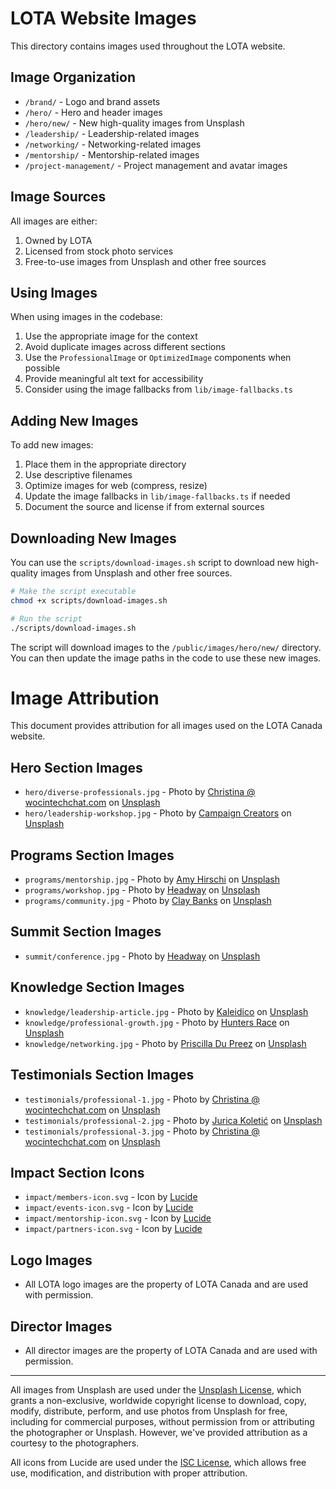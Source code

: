 # LOTA Website Images

This directory contains images used throughout the LOTA website.

## Image Organization

- `/brand/` - Logo and brand assets
- `/hero/` - Hero and header images
- `/hero/new/` - New high-quality images from Unsplash
- `/leadership/` - Leadership-related images
- `/networking/` - Networking-related images
- `/mentorship/` - Mentorship-related images
- `/project-management/` - Project management and avatar images

## Image Sources

All images are either:

1. Owned by LOTA
2. Licensed from stock photo services
3. Free-to-use images from Unsplash and other free sources

## Using Images

When using images in the codebase:

1. Use the appropriate image for the context
2. Avoid duplicate images across different sections
3. Use the `ProfessionalImage` or `OptimizedImage` components when possible
4. Provide meaningful alt text for accessibility
5. Consider using the image fallbacks from `lib/image-fallbacks.ts`

## Adding New Images

To add new images:

1. Place them in the appropriate directory
2. Use descriptive filenames
3. Optimize images for web (compress, resize)
4. Update the image fallbacks in `lib/image-fallbacks.ts` if needed
5. Document the source and license if from external sources

## Downloading New Images

You can use the `scripts/download-images.sh` script to download new high-quality images from Unsplash and other free sources.

```bash
# Make the script executable
chmod +x scripts/download-images.sh

# Run the script
./scripts/download-images.sh
```

The script will download images to the `/public/images/hero/new/` directory. You can then update the image paths in the code to use these new images.

# Image Attribution

This document provides attribution for all images used on the LOTA Canada website.

## Hero Section Images

- `hero/diverse-professionals.jpg` - Photo by [Christina @ wocintechchat.com](https://unsplash.com/@wocintechchat) on [Unsplash](https://unsplash.com/photos/people-sitting-on-chair-in-front-of-table-with-laptop-computer-during-daytime-LQ1t-8Ms5PY)
- `hero/leadership-workshop.jpg` - Photo by [Campaign Creators](https://unsplash.com/@campaign_creators) on [Unsplash](https://unsplash.com/photos/group-of-people-sitting-inside-room-gMsnXqILjp4)

## Programs Section Images

- `programs/mentorship.jpg` - Photo by [Amy Hirschi](https://unsplash.com/@amyhirschi) on [Unsplash](https://unsplash.com/photos/two-women-sitting-in-front-of-table-b3AYk8HKCl0)
- `programs/workshop.jpg` - Photo by [Headway](https://unsplash.com/@headwayio) on [Unsplash](https://unsplash.com/photos/people-sitting-on-chair-near-table-5QgIuuBxKwM)
- `programs/community.jpg` - Photo by [Clay Banks](https://unsplash.com/@claybanks) on [Unsplash](https://unsplash.com/photos/group-of-people-standing-on-green-grass-field-during-daytime-LjqARJaJotc)

## Summit Section Images

- `summit/conference.jpg` - Photo by [Headway](https://unsplash.com/@headwayio) on [Unsplash](https://unsplash.com/photos/people-sitting-on-gang-chairs-inside-building-5QgIuuBxKwM)

## Knowledge Section Images

- `knowledge/leadership-article.jpg` - Photo by [Kaleidico](https://unsplash.com/@kaleidico) on [Unsplash](https://unsplash.com/photos/person-writing-on-white-paper-26MJGnCM0Wc)
- `knowledge/professional-growth.jpg` - Photo by [Hunters Race](https://unsplash.com/@huntersrace) on [Unsplash](https://unsplash.com/photos/person-writing-on-notebook-MYbhN8KaaEc)
- `knowledge/networking.jpg` - Photo by [Priscilla Du Preez](https://unsplash.com/@priscilladupreez) on [Unsplash](https://unsplash.com/photos/two-women-sitting-on-chair-XkKCui44iM0)

## Testimonials Section Images

- `testimonials/professional-1.jpg` - Photo by [Christina @ wocintechchat.com](https://unsplash.com/@wocintechchat) on [Unsplash](https://unsplash.com/photos/woman-in-black-blazer-sitting-on-chair-SJvDxw0azqw)
- `testimonials/professional-2.jpg` - Photo by [Jurica Koletić](https://unsplash.com/@juricakoletic) on [Unsplash](https://unsplash.com/photos/man-in-black-suit-jacket-7YVZYZeITc8)
- `testimonials/professional-3.jpg` - Photo by [Christina @ wocintechchat.com](https://unsplash.com/@wocintechchat) on [Unsplash](https://unsplash.com/photos/woman-in-black-long-sleeve-shirt-pAtA8xe_iVM)

## Impact Section Icons

- `impact/members-icon.svg` - Icon by [Lucide](https://lucide.dev/icons/users)
- `impact/events-icon.svg` - Icon by [Lucide](https://lucide.dev/icons/calendar)
- `impact/mentorship-icon.svg` - Icon by [Lucide](https://lucide.dev/icons/award)
- `impact/partners-icon.svg` - Icon by [Lucide](https://lucide.dev/icons/building)

## Logo Images

- All LOTA logo images are the property of LOTA Canada and are used with permission.

## Director Images

- All director images are the property of LOTA Canada and are used with permission.

---

All images from Unsplash are used under the [Unsplash License](https://unsplash.com/license), which grants a non-exclusive, worldwide copyright license to download, copy, modify, distribute, perform, and use photos from Unsplash for free, including for commercial purposes, without permission from or attributing the photographer or Unsplash. However, we've provided attribution as a courtesy to the photographers.

All icons from Lucide are used under the [ISC License](https://github.com/lucide-icons/lucide/blob/main/LICENSE), which allows free use, modification, and distribution with proper attribution.
